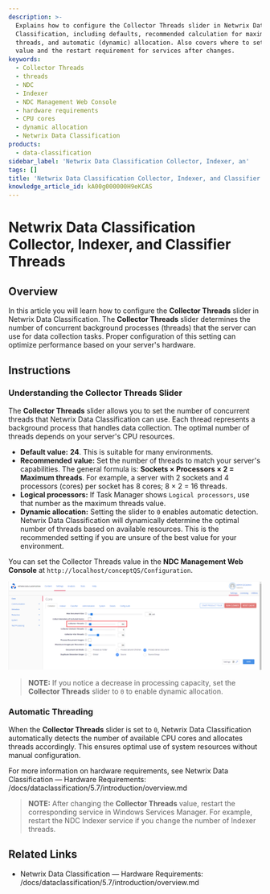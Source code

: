 ```yaml
---
description: >-
  Explains how to configure the Collector Threads slider in Netwrix Data
  Classification, including defaults, recommended calculation for maximum
  threads, and automatic (dynamic) allocation. Also covers where to set the
  value and the restart requirement for services after changes.
keywords:
  - Collector Threads
  - threads
  - NDC
  - Indexer
  - NDC Management Web Console
  - hardware requirements
  - CPU cores
  - dynamic allocation
  - Netwrix Data Classification
products:
  - data-classification
sidebar_label: 'Netwrix Data Classification Collector, Indexer, an'
tags: []
title: 'Netwrix Data Classification Collector, Indexer, and Classifier Threads'
knowledge_article_id: kA00g000000H9eKCAS
---
```


# Netwrix Data Classification Collector, Indexer, and Classifier Threads

## Overview

In this article you will learn how to configure the **Collector Threads** slider in Netwrix Data Classification. The **Collector Threads** slider determines the number of concurrent background processes (threads) that the server can use for data collection tasks. Proper configuration of this setting can optimize performance based on your server's hardware.

## Instructions

### Understanding the Collector Threads Slider

The **Collector Threads** slider allows you to set the number of concurrent threads that Netwrix Data Classification can use. Each thread represents a background process that handles data collection. The optimal number of threads depends on your server's CPU resources.

- **Default value:** **24**. This is suitable for many environments.
- **Recommended value:** Set the number of threads to match your server's capabilities. The general formula is: **Sockets × Processors × 2 = Maximum threads**. For example, a server with 2 sockets and 4 processors (cores) per socket has 8 cores; 8 × 2 = 16 threads.
- **Logical processors:** If Task Manager shows `Logical processors`, use that number as the maximum threads value.
- **Dynamic allocation:** Setting the slider to `0` enables automatic detection. Netwrix Data Classification will dynamically determine the optimal number of threads based on available resources. This is the recommended setting if you are unsure of the best value for your environment.

You can set the Collector Threads value in the **NDC Management Web Console** at `http://localhost/conceptQS/Configuration`.

![Collector Threads slider in the NDC Management Web Console configuration page](images/ka0Qk000000FgmvIAC.jpeg)

> **NOTE:** If you notice a decrease in processing capacity, set the **Collector Threads** slider to `0` to enable dynamic allocation.

### Automatic Threading

When the **Collector Threads** slider is set to `0`, Netwrix Data Classification automatically detects the number of available CPU cores and allocates threads accordingly. This ensures optimal use of system resources without manual configuration.

For more information on hardware requirements, see Netwrix Data Classification — Hardware Requirements:
/docs/dataclassification/5.7/introduction/overview.md

> **NOTE:** After changing the **Collector Threads** value, restart the corresponding service in Windows Services Manager. For example, restart the NDC Indexer service if you change the number of Indexer threads.

## Related Links

- Netwrix Data Classification — Hardware Requirements: /docs/dataclassification/5.7/introduction/overview.md
